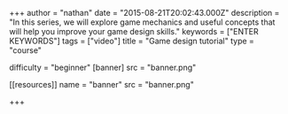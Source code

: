 +++
author = "nathan"
date = "2015-08-21T20:02:43.000Z"
description = "In this series, we will explore game mechanics and useful concepts that will help you improve your game design skills."
keywords = ["ENTER KEYWORDS"]
tags = ["video"]
title = "Game design tutorial"
type = "course"

difficulty = "beginner"
[banner]
  src = "banner.png"

[[resources]]
  name = "banner"
  src = "banner.png"

+++
